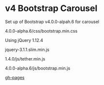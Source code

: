 # v4 Bootstrap Carousel

Set up of Bootstrap v4.0.0-alpah.6 for carousel

4.0.0-alpha.6/css/bootstrap.min.css

Using jQuery 1.12.4

jquery-3.1.1.slim.min.js

1.4.0/js/tether.min.js

4.0.0-alpha.6/js/bootstrap.min.js

[gh-pages](http://shanegibney.github.io/v4-Bootstrap-Carousel/)
